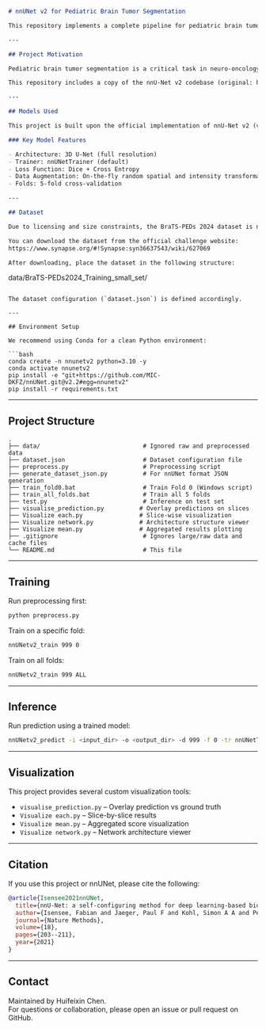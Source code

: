 ```markdown
# nnUNet v2 for Pediatric Brain Tumor Segmentation

This repository implements a complete pipeline for pediatric brain tumor segmentation using nnU-Net v2 on the BraTS-PEDs 2024 dataset.

---

## Project Motivation

Pediatric brain tumor segmentation is a critical task in neuro-oncology. Due to the limited data availability and high anatomical variability in pediatric populations, it requires robust and adaptive models. This project leverages nnU-Net v2, a self-configuring deep learning framework, to tackle this challenge efficiently and reproducibly.

This repository includes a copy of the nnU-Net v2 codebase (original: https://github.com/MIC-DKFZ/nnUNet), which will be extended with custom modules and improvements tailored for pediatric tumor segmentation.

---

## Models Used

This project is built upon the official implementation of nnU-Net v2 (v2.2) developed by MIC-DKFZ. It automatically configures preprocessing, architecture, and training settings based on dataset properties.

### Key Model Features

- Architecture: 3D U-Net (full resolution)
- Trainer: nnUNetTrainer (default)
- Loss Function: Dice + Cross Entropy
- Data Augmentation: On-the-fly random spatial and intensity transformations
- Folds: 5-fold cross-validation

---

## Dataset

Due to licensing and size constraints, the BraTS-PEDs 2024 dataset is not included in this repository.

You can download the dataset from the official challenge website:  
https://www.synapse.org/#!Synapse:syn36637543/wiki/627069

After downloading, place the dataset in the following structure:

```
data/BraTS-PEDs2024_Training_small_set/
```

The dataset configuration (`dataset.json`) is defined accordingly.

---

## Environment Setup

We recommend using Conda for a clean Python environment:

```bash
conda create -n nnunetv2 python=3.10 -y
conda activate nnunetv2
pip install -e "git+https://github.com/MIC-DKFZ/nnUNet.git@v2.2#egg=nnunetv2"
pip install -r requirements.txt
```

---

## Project Structure

```
.
├── data/                             # Ignored raw and preprocessed data
├── dataset.json                      # Dataset configuration file
├── preprocess.py                     # Preprocessing script
├── generate_dataset_json.py          # For nnUNet format JSON generation
├── train_fold0.bat                   # Train Fold 0 (Windows script)
├── train_all_folds.bat               # Train all 5 folds
├── test.py                           # Inference on test set
├── visualise_prediction.py          # Overlay predictions on slices
├── Visualize each.py                # Slice-wise visualization
├── Visualize network.py             # Architecture structure viewer
├── Visualize mean.py                # Aggregated results plotting
├── .gitignore                        # Ignores large/raw data and cache files
└── README.md                         # This file
```

---

## Training

Run preprocessing first:

```bash
python preprocess.py
```

Train on a specific fold:

```bash
nnUNetv2_train 999 0
```

Train on all folds:

```bash
nnUNetv2_train 999 ALL
```

---

## Inference

Run prediction using a trained model:

```bash
nnUNetv2_predict -i <input_dir> -o <output_dir> -d 999 -f 0 -tr nnUNetTrainer
```

---

## Visualization

This project provides several custom visualization tools:

- `visualise_prediction.py` – Overlay prediction vs ground truth
- `Visualize each.py` – Slice-by-slice results
- `Visualize mean.py` – Aggregated score visualization
- `Visualize network.py` – Network architecture viewer

---

## Citation

If you use this project or nnUNet, please cite the following:

```bibtex
@article{Isensee2021nnUNet,
  title={nnU-Net: a self-configuring method for deep learning-based biomedical image segmentation},
  author={Isensee, Fabian and Jaeger, Paul F and Kohl, Simon A A and Petersen, Jens and Maier-Hein, Klaus H},
  journal={Nature Methods},
  volume={18},
  pages={203--211},
  year={2021}
}
```

---

## Contact

Maintained by Huifeixin Chen.  
For questions or collaboration, please open an issue or pull request on GitHub.
